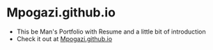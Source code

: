 # Mpogazi.github.io

* This be Man's Portfolio with Resume and a little bit of introduction
* Check it out at [Mpogazi.github.io](https://mpogazi.github.io)
